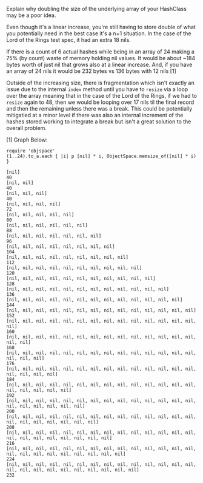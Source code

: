 Explain why doubling the size of the underlying array of your HashClass may be a poor idea.

Even though it's a linear increase, you're still having to store double of what you potentially need in the best case it's a n+1 situation. In the case of the Lord of the Rings test spec, it had an extra 18 nils.

If there is a count of 6 actual hashes while being in an array of 24 making a 75% (by count) waste of memory holding nil values. It would be about ~184 bytes worth of just nil that grows also at a linear increase. And, if you have an array of 24 nils it would be 232 bytes vs 136 bytes with 12 nils [1]

Outside of the increasing size, there is fragmentation which isn't exactly an issue due to the internal `index` method until you have to `resize` via a loop over the array meaning that in the case of the Lord of the Rings, if we had to `resize` again to 48, then we would be looping over 17 nils til the final record and then the remaining unless there was a break. This could be potentially mitigatied at a minor level if there was also an internal increment of the hashes stored working to integrate a break but isn't a great solution to the overall problem.

[1] Graph Below:
```
require 'objspace'
(1..24).to_a.each { |i| p [nil] * i, ObjectSpace.memsize_of([nil] * i) }
```

```
[nil]
40
[nil, nil]
40
[nil, nil, nil]
40
[nil, nil, nil, nil]
72
[nil, nil, nil, nil, nil]
80
[nil, nil, nil, nil, nil, nil]
88
[nil, nil, nil, nil, nil, nil, nil]
96
[nil, nil, nil, nil, nil, nil, nil, nil]
104
[nil, nil, nil, nil, nil, nil, nil, nil, nil]
112
[nil, nil, nil, nil, nil, nil, nil, nil, nil, nil]
120
[nil, nil, nil, nil, nil, nil, nil, nil, nil, nil, nil]
128
[nil, nil, nil, nil, nil, nil, nil, nil, nil, nil, nil, nil]
136
[nil, nil, nil, nil, nil, nil, nil, nil, nil, nil, nil, nil, nil]
144
[nil, nil, nil, nil, nil, nil, nil, nil, nil, nil, nil, nil, nil, nil]
152
[nil, nil, nil, nil, nil, nil, nil, nil, nil, nil, nil, nil, nil, nil, nil]
160
[nil, nil, nil, nil, nil, nil, nil, nil, nil, nil, nil, nil, nil, nil, nil, nil]
168
[nil, nil, nil, nil, nil, nil, nil, nil, nil, nil, nil, nil, nil, nil, nil, nil, nil]
176
[nil, nil, nil, nil, nil, nil, nil, nil, nil, nil, nil, nil, nil, nil, nil, nil, nil, nil]
184
[nil, nil, nil, nil, nil, nil, nil, nil, nil, nil, nil, nil, nil, nil, nil, nil, nil, nil, nil]
192
[nil, nil, nil, nil, nil, nil, nil, nil, nil, nil, nil, nil, nil, nil, nil, nil, nil, nil, nil, nil]
200
[nil, nil, nil, nil, nil, nil, nil, nil, nil, nil, nil, nil, nil, nil, nil, nil, nil, nil, nil, nil, nil]
208
[nil, nil, nil, nil, nil, nil, nil, nil, nil, nil, nil, nil, nil, nil, nil, nil, nil, nil, nil, nil, nil, nil]
216
[nil, nil, nil, nil, nil, nil, nil, nil, nil, nil, nil, nil, nil, nil, nil, nil, nil, nil, nil, nil, nil, nil, nil]
224
[nil, nil, nil, nil, nil, nil, nil, nil, nil, nil, nil, nil, nil, nil, nil, nil, nil, nil, nil, nil, nil, nil, nil, nil]
232
```